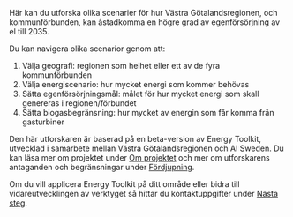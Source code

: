 Här kan du utforska olika scenarier för hur Västra Götalandsregionen, och kommunförbunden, kan åstadkomma en högre grad av egenförsörjning av el till 2035.

Du kan navigera olika scenarior genom att:

1. Välja geografi: regionen som helhet eller ett av de fyra kommunförbunden
2. Välja energiscenario: hur mycket energi som kommer behövas
3. Sätta egenförsörjningsmål: målet för hur mycket energi som skall genereras i regionen/förbundet
4. Sätta biogasbegränsning: hur mycket av energin som får komma från gasturbiner

Den här utforskaren är baserad på en beta-version av Energy Toolkit, utvecklad i samarbete mellan Västra Götalandsregionen och AI Sweden. Du kan läsa mer om projektet under [Om projektet](/about) och mer om utforskarens antaganden och begränsningar under [Fördjupning](/assumptions).

Om du vill applicera Energy Toolkit på ditt område eller bidra till vidareutvecklingen av verktyget så hittar du kontaktuppgifter under [Nästa steg](/cta).